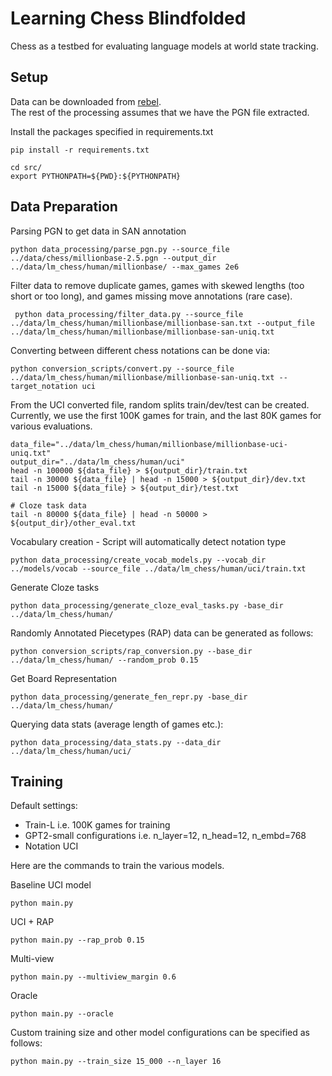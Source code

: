 # Learning Chess Blindfolded
Chess as a testbed for evaluating language models at world state tracking. 

## Setup
Data can be downloaded from [rebel](http://rebel13.nl/dl.html?file=dl/MillionBase%202.5%20(PGN).7z). <br/>
The rest of the processing assumes that we have the PGN file extracted. 

Install the packages specified in requirements.txt
```
pip install -r requirements.txt
```

```
cd src/
export PYTHONPATH=${PWD}:${PYTHONPATH}
```

## Data Preparation


Parsing PGN to get data in SAN annotation
```
python data_processing/parse_pgn.py --source_file ../data/chess/millionbase-2.5.pgn --output_dir ../data/lm_chess/human/millionbase/ --max_games 2e6
```
Filter data to remove duplicate games, games with skewed lengths (too short or too long), and games missing move annotations (rare case).
```
 python data_processing/filter_data.py --source_file ../data/lm_chess/human/millionbase/millionbase-san.txt --output_file ../data/lm_chess/human/millionbase/millionbase-san-uniq.txt
```
Converting between different chess notations can be done via:
```
python conversion_scripts/convert.py --source_file ../data/lm_chess/human/millionbase/millionbase-san-uniq.txt --target_notation uci
```

From the UCI converted file, random splits train/dev/test can be created. Currently, we use the first 100K games for train, and the last 80K games for various evaluations.
```
data_file="../data/lm_chess/human/millionbase/millionbase-uci-uniq.txt"
output_dir="../data/lm_chess/human/uci"
head -n 100000 ${data_file} > ${output_dir}/train.txt
tail -n 30000 ${data_file} | head -n 15000 > ${output_dir}/dev.txt
tail -n 15000 ${data_file} > ${output_dir}/test.txt

# Cloze task data
tail -n 80000 ${data_file} | head -n 50000 > ${output_dir}/other_eval.txt
```


Vocabulary creation - Script will automatically detect notation type
```
python data_processing/create_vocab_models.py --vocab_dir ../models/vocab --source_file ../data/lm_chess/human/uci/train.txt
```
Generate Cloze tasks
```
python data_processing/generate_cloze_eval_tasks.py -base_dir ../data/lm_chess/human/
```
Randomly Annotated Piecetypes (RAP) data can be generated as follows:
```
python conversion_scripts/rap_conversion.py --base_dir ../data/lm_chess/human/ --random_prob 0.15
```
Get Board Representation
```
python data_processing/generate_fen_repr.py -base_dir ../data/lm_chess/human/
```
Querying data stats (average length of games etc.):
```
python data_processing/data_stats.py --data_dir ../data/lm_chess/human/uci/
```

## Training 

Default settings:
- Train-L i.e. 100K games for training
- GPT2-small configurations i.e. n_layer=12, n_head=12, n_embd=768
- Notation UCI

Here are the commands to train the various models. <br/>

Baseline UCI model
```
python main.py
```
UCI + RAP
```
python main.py --rap_prob 0.15
```
Multi-view
```
python main.py --multiview_margin 0.6
```
Oracle
```
python main.py --oracle
```
Custom training size and other model configurations can be specified as follows:
```
python main.py --train_size 15_000 --n_layer 16
``` 




